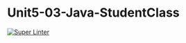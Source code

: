 # Unit5-03-Java-StudentClass

[![Super Linter](https://github.com/ICS4U-Programming-Logan-S/Unit5-03-Java-StudentClass/actions/workflows/main.yml/badge.svg)](https://github.com/ICS4U-Programming-Logan-S/Unit5-03-Java-StudentClass/actions/workflows/main.yml)
